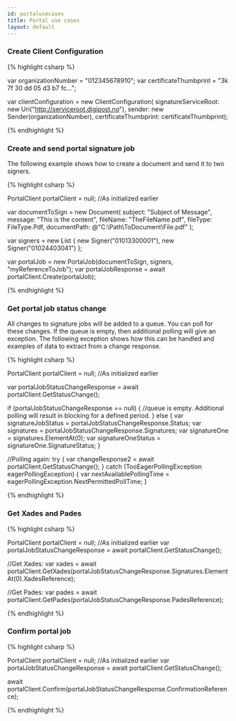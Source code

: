 ```yaml
---
id: portalusecases
title: Portal use cases
layout: default
---
```


<h3 id="uc06">Create Client Configuration</h3>

{% highlight csharp %}

var organizationNumber = "012345678910";
var certificateThumbprint = "3k 7f 30 dd 05 d3 b7 fc...";

var clientConfiguration = new ClientConfiguration(
    signatureServiceRoot: new Uri("http://serviceroot.digipost.no"), 
    sender: new Sender(organizationNumber),
    certificateThumbprint: certificateThumbprint);

{% endhighlight %}

<h3 id="uc07">Create and send portal signature job</h3>

The following example shows how to create a document and send it to two signers.

{% highlight csharp %}

PortalClient portalClient = null; //As initialized earlier

var documentToSign = new Document(
        subject: "Subject of Message",
        message: "This is the content",
        fileName: "TheFileName.pdf",
        fileType: FileType.Pdf,
        documentPath: @"C:\Path\ToDocument\File.pdf"
        );

var signers = new List<Signer>
{
    new Signer("01013300001"),
    new Signer("01024403041")
};

var portalJob = new PortalJob(documentToSign, signers, "myReferenceToJob");
var portalJobResponse = await portalClient.Create(portalJob);


{% endhighlight %}


<h3 id="uc08">Get portal job status change</h3>

All changes to signature jobs will be added to a queue. You can poll for these changes. If the queue is empty, then additional polling will give an exception. The following exception shows how this can be handled and examples of data to extract from a change response.

{% highlight csharp %}

PortalClient portalClient = null; //As initialized earlier

var portalJobStatusChangeResponse = await portalClient.GetStatusChange();

if (portalJobStatusChangeResponse == null)
{
    //queue is empty. Additional polling will result in blocking for a defined period.
}
else
{
    var signatureJobStatus = portalJobStatusChangeResponse.Status;
    var signatures = portalJobStatusChangeResponse.Signatures;
    var signatureOne = signatures.ElementAt(0);
    var signatureOneStatus = signatureOne.SignatureStatus;
}

//Polling again:
try
{
    var changeResponse2 = await portalClient.GetStatusChange();
}
catch (TooEagerPollingException eagerPollingException)
{
    var nextAvailablePollingTime = eagerPollingException.NextPermittedPollTime;
}

{% endhighlight %}

<h3 id="uc09">Get Xades and Pades</h3>

{% highlight csharp %}

PortalClient portalClient = null; //As initialized earlier
var portalJobStatusChangeResponse = await portalClient.GetStatusChange();

//Get Xades:
var xades = await portalClient.GetXades(portalJobStatusChangeResponse.Signatures.ElementAt(0).XadesReference);

//Get Pades:
var pades = await portalClient.GetPades(portalJobStatusChangeResponse.PadesReference);

{% endhighlight %}


<h3 id="uc10">Confirm portal job</h3>

{% highlight csharp %}

PortalClient portalClient = null; //As initialized earlier
var portalJobStatusChangeResponse = await portalClient.GetStatusChange();

await portalClient.Confirm(portalJobStatusChangeResponse.ConfirmationReference);

{% endhighlight %}